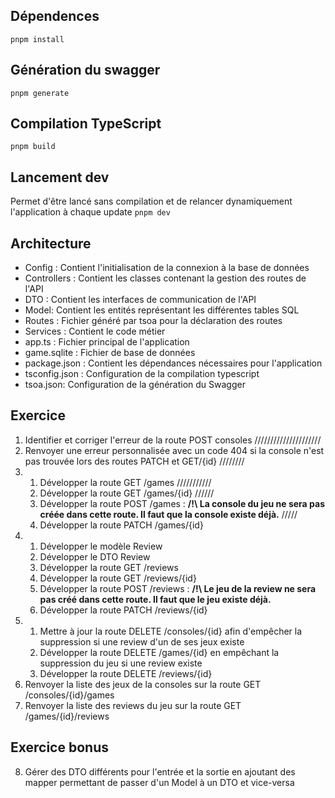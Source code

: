## Dépendences

`pnpm install`

## Génération du swagger

`pnpm generate`

## Compilation TypeScript

`pnpm build`

## Lancement dev

Permet d'être lancé sans compilation et de relancer dynamiquement l'application à chaque update
`pnpm dev`

## Architecture

- Config : Contient l'initialisation de la connexion à la base de données
- Controllers : Contient les classes contenant la gestion des routes de l'API
- DTO : Contient les interfaces de communication de l'API
- Model: Contient les entités représentant les différentes tables SQL
- Routes : Fichier généré par tsoa pour la déclaration des routes
- Services : Contient le code métier
- app.ts : Fichier principal de l'application
- game.sqlite : Fichier de base de données
- package.json : Contient les dépendances nécessaires pour l'application
- tsconfig.json : Configuration de la compilation typescript
- tsoa.json: Configuration de la génération du Swagger

## Exercice

1) Identifier et corriger l'erreur de la route POST consoles      /////////////////////
2) Renvoyer une erreur personnalisée avec un code 404 si la console n'est pas trouvée lors des routes PATCH et GET/{id} ////////
3) 
    1) Développer la route GET /games ///////////
    2) Développer la route GET /games/{id} //////
    3) Développer la route POST /games : **/!\ La console du jeu ne sera pas créée dans cette route. Il faut que la console existe déjà.** /////
    4) Développer la route PATCH /games/{id}
4) 
    1) Développer le modèle Review
    2) Développer le DTO Review
    3) Développer la route GET /reviews
    4) Développer la route GET /reviews/{id}
    5) Développer la route POST /reviews : **/!\ Le jeu de la review ne sera pas créé dans cette route. Il faut que le jeu existe déjà.**
    6) Développer la route PATCH /reviews/{id}
5) 
    1) Mettre à jour la route DELETE /consoles/{id} afin d'empêcher la suppression si une review d'un de ses jeux existe
    2) Développer la route DELETE /games/{id} en empêchant la suppression du jeu si une review existe
    3) Développer la route DELETE /reviews/{id}
6) Renvoyer la liste des jeux de la consoles sur la route GET /consoles/{id}/games
7) Renvoyer la liste des reviews du jeu sur la route GET /games/{id}/reviews

## Exercice bonus

8) Gérer des DTO différents pour l'entrée et la sortie en ajoutant des mapper permettant de passer d'un Model à un DTO et vice-versa